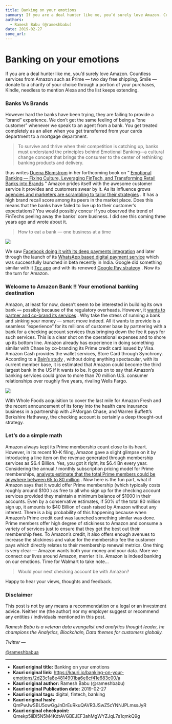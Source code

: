 ```yaml
---
title: Banking on your emotions
summary: If you are a deal hunter like me, you’d surely love Amazon. Countless services from Amazon such as Prime — two day free shipping, Smile — donate to a charity of your choice through a portion of your purchases, Kindle, needless to mention Alexa and the list keeps extending. Banks Vs Brands However hard the banks have been trying, they are failing to provide a “brand” experience. We don’t get the same feeling of being a “one customer” whenever we speak to an agent from a bank. You get treated comp
authors:
  - Ramesh Babu (@rameshbabu)
date: 2019-02-27
some_url: 
---
```


# Banking on your emotions


If you are a deal hunter like me, you’d surely love Amazon. Countless services from Amazon such as Prime — two day free shipping, Smile — donate to a charity of your choice through a portion of your purchases, Kindle, needless to mention Alexa and the list keeps extending.

### Banks Vs Brands
However hard the banks have been trying, they are failing to provide a “brand” experience. We don’t get the same feeling of being a “one customer” whenever we speak to an agent from a bank. You get treated completely as an alien when you get transferred from your cards department to a mortgage department.
> To survive and thrive when their competition is catching up, banks must understand the principles behind Emotional Banking―a cultural change concept that brings the consumer to the center of rethinking banking products and delivery.

thus writes 
[Duena Blomstrom](https://www.linkedin.com/in/duenablomstrom/)
 in her forthcoming book on “ 
[Emotional Banking — Fixing Culture, Leveraging FinTech, and Transforming Retail Banks into Brands](https://www.amazon.co.uk/dp/3319756524/)
 ”
Amazon prides itself with the awesome customer service it provides and customers swear by it. As its influence grows 
[agencies and marketers are scrambling to tailor their strategies](https://www.nytimes.com/2017/07/31/business/media/amazon-advertising.html)
 . It has a high brand recall score among its peers in the market place.
Does this means that the banks have failed to live up to their customer’s expectations? You would possibly concur if you observed the trend of FinTechs peeling away the banks’ core business. I did see this coming three years ago and wrote about it.
> How to eat a bank — one business at a time


![](https://ipfs.infura.io/ipfs/QmRc9LegnECrNGSJt7TmYM3qvHQwfb5yWMkekGAWSWk8Nu)

We saw 
[Facebook doing it with its deep payments integration](https://techcrunch.com/2017/01/12/what-facebooks-european-payment-license-could-mean-for-banks/)
 and later through the launch of its 
[WhatsApp based digital payment service](https://www.theverge.com/2018/2/8/16991520/whatsapp-digital-payments-india-beta-launch)
 which was successfully launched in beta recently in India. Google did something similar with it 
[Tez app](https://economictimes.indiatimes.com/small-biz/startups/newsbuzz/pay-utility-bills-now-with-google-tez/articleshow/62983020.cms)
 and with its renewed 
[Google Pay strategy](https://www.blog.google/topics/shopping-payments/say-hello-to-google-pay/)
 . Now its the turn for Amazon.

### Welcome to Amazon Bank !! Your emotional banking destination
Amazon, at least for now, doesn’t seem to be interested in building its own bank — possibly because of the regulatory overheads. However, it 
[wants to partner and co-brand its services](https://www.bloomberg.com/news/articles/2018-03-05/amazon-in-talks-with-jpmorgan-over-checking-accounts-wsj-says)
 . Why take the stress of running a bank and sinking your money — smart move indeed.
All it wants to provide is a seamless “experience” for its millions of customer base by partnering with a bank for a checking account services thus bringing down the fee it pays for such services. This is a clear shot on the operational expenses and to shore up its bottom line. Amazon already has experience in doing something similar with Chase by co-branding its Prime credit card issued by Visa. Amazon Cash provides the wallet services, Store Card through Synchrony.
According to a 
[Bain’s study](https://www.cnbc.com/2018/03/06/amazon-could-become-the-third-biggest-us-bank-if-it-wants-to-bain-study.html)
 , without doing anything spectacular, with its current member base, it is estimated that Amazon could become the third largest bank in the US if it wants to be. It goes on to say that Amazon’s banking services could grow to more than 70 million U.S. consumer relationships over roughly five years, rivaling Wells Fargo.

![](https://ipfs.infura.io/ipfs/QmP3ZPqo9zP1pLzB8TsxXYuLqrqs33EqxfZ7RUkjeuTwdy)

With Whole Foods acquisition to cover the last mile for Amazon Fresh and the recent announcement of its foray into the health care insurance business in a partnership with JPMorgan Chase, and Warren Buffett’s Berkshire Hathaway, the checking account is certainly a deep thought-out strategy.

### Let’s do a simple math
Amazon always kept its Prime membership count close to its heart. However, in its recent 10-K filing, Amazon gave a slight glimpse on it by introducing a line item on the revenue generated through membership services as $6.4 Billion. Yes, you got it right, its $6.4 Bn every year. Considering the annual / monthly subscription pricing model for Prime memberships, 
[analysts estimate that the total Prime members could be anywhere between 65 to 80 million](https://www.cnbc.com/2017/02/17/amazon-hints-at-its-big-secret-how-many-prime-members-it-has.html)
 .
Now here is the fun part, what if Amazon says that it would offer Prime membership (which typically costs roughly around $100 ) as free to all who sign up for the checking account services provided they maintain a minimum balance of $1000 in their accounts. Even by a conservative estimates, if 50% of the total 80 million sign up, it amounts to $40 Billion of cash raised by Amazon without any interest. There is a big probability of this happening because when Amazon’s Prime credit card was launched something similar was done.
Prime members offer high degree of stickiness to Amazon and consume a variety of services just to ensure that they get the best out their membership fees. To Amazon’s credit, it also offers enough avenues to increase the stickiness and value for the membership fee the customer pays which directly relates to their membership renewal metrics.
One thing is very clear — Amazon wants both your money and your data. More we connect our lives around Amazon, merrier it is.
Amazon is indeed banking on our emotions. Time for Walmart to take note…
> Would your next checking account be with Amazon?

Happy to hear your views, thoughts and feedback.

### Disclaimer
This post is not by any means a recommendation or a legal or an investment advice. Neither me (the author) nor my employer suggest or recommend any entities / individuals mentioned in this post.
 
_Ramesh Babu is a veteran data evangelist and analytics thought leader, he champions the Analytics, Blockchain, Data themes for customers globally._
 
 
_Twitter —_
  
[@rameshbabua](https://twitter.com/rameshbabua)
 



---

- **Kauri original title:** Banking on your emotions
- **Kauri original link:** https://kauri.io/banking-on-your-emotions/2d23c1a8e4814901ba6e8cf41e683c00/a
- **Kauri original author:** Ramesh Babu (@rameshbabu)
- **Kauri original Publication date:** 2019-02-27
- **Kauri original tags:** digital, fintech, banking
- **Kauri original hash:** QmPwJwSBU5owGgJnDrEuRkuQAVR3JSwZ5cYNNJPLmssJyR
- **Kauri original checkpoint:** Qmekp5iiDi5N5M4KdtAVGBEJEF3ahMgWYZJqL7s1qmkQ9g



